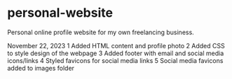 # personal-website
Personal online profile website for my own freelancing business.

November 22, 2023
1 Added HTML content and profile photo
2 Added CSS to style design of the webpage
3 Added footer with email and social media icons/links
4 Styled favicons for social media links
5 Social media favicons added to images folder
